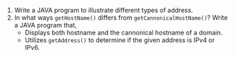 1. Write a JAVA program to illustrate different types of address.
2. In what ways `getHostName()` differs from `getCannonicalHostName()`? Write a JAVA program that,
    - Displays both hostname and the cannonical hostname of a domain.
    - Utilizes `getAddress()` to determine if the given address is IPv4 or IPv6.